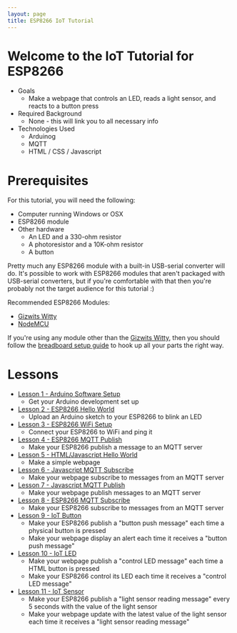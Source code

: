 ```yaml
---
layout: page
title: ESP8266 IoT Tutorial
---
```


# Welcome to the IoT Tutorial for ESP8266

* Goals
  * Make a webpage that controls an LED, reads a light sensor, and reacts to a button press
* Required Background 
  * None - this will link you to all necessary info
* Technologies Used
  * Arduinog
  * MQTT
  * HTML / CSS / Javascript

# Prerequisites

For this tutorial, you will need the following:

  * Computer running Windows or OSX
  * ESP8266 module
  * Other hardware
    * An LED and a 330-ohm resistor
    * A photoresistor and a 10K-ohm resistor
    * A button

Pretty much any ESP8266 module with a built-in USB-serial converter will do. It's possible to work with ESP8266 modules that aren't packaged with USB-serial converters, but if you're comfortable with that then you're probably not the target audience for this tutorial :)

Recommended ESP8266 Modules:

* [Gizwits Witty](Witty/info.html)
* [NodeMCU](NodeMCU/info.html)

If you're using any module other than the [Gizwits Witty](Witty/info.html), then you should follow the [breadboard setup guide](Breadboard/setup.html) to hook up all your parts the right way.


# Lessons

* [Lesson 1 - Arduino Software Setup](Lesson_01/lesson.html)
  * Get your Arduino development set up
* [Lesson 2 - ESP8266 Hello World](Lesson_02/lesson.html)
  * Upload an Arduino sketch to your ESP8266 to blink an LED
* [Lesson 3 - ESP8266 WiFi Setup](Lesson_03/lesson.html)
  * Connect your ESP8266 to WiFi and ping it
* [Lesson 4 - ESP8266 MQTT Publish](Lesson_04/lesson.html)
  * Make your ESP8266 publish a message to an MQTT server
* [Lesson 5 - HTML/Javascript Hello World](Lesson_05/lesson.html)
  * Make a simple webpage
* [Lesson 6 - Javascript MQTT Subscribe](Lesson_06/lesson.html)
  * Make your webpage subscribe to messages from an MQTT server
* [Lesson 7 - Javascript MQTT Publish](Lesson_07/lesson.html)
  * Make your webpage publish messages to an MQTT server
* [Lesson 8 - ESP8266 MQTT Subscribe](Lesson_08/lesson.html)
  * Make your ESP8266 subscribe to messages from an MQTT server
* [Lesson 9 - IoT Button](Lesson_09/lesson.html)
  * Make your ESP8266 publish a "button push message" each time a physical button is pressed
  * Make your webpage display an alert each time it receives a "button push message"
* [Lesson 10 - IoT LED](Lesson_10/lesson.html)
  * Make your webpage publish a "control LED message" each time a HTML button is pressed 
  * Make your ESP8266 control its LED each time it receives a "control LED message"
* [Lesson 11 - IoT Sensor](Lesson_11/lesson.html)
  * Make your ESP8266 publish a "light sensor reading message" every 5 seconds with the value of the light sensor
  * Make your webpage update with the latest value of the light sensor each time it receives a "light sensor reading message"






